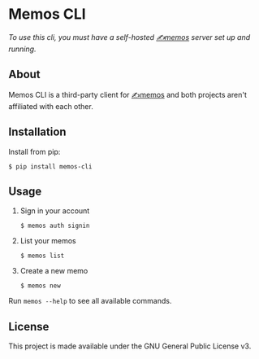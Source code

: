 # Memos CLI

*To use this cli, you must have a self-hosted [✍️memos](https://github.com/usememos/memos) server set up and running.*

## About

Memos CLI is a third-party client for [✍️memos](https://github.com/usememos/memos) and both projects aren't affiliated with each other.

## Installation

Install from pip:

```
$ pip install memos-cli 
```

## Usage

1. Sign in your account

    ```
    $ memos auth signin
    ````
2. List your memos

    ```
    $ memos list
    ```
3. Create a new memo

    ```
    $ memos new
    ```

Run `memos --help` to see all available commands.

## License

This project is made available under the GNU General Public License v3.

